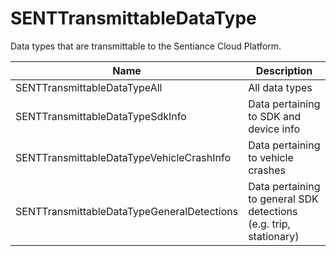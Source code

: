 # SENTTransmittableDataType

Data types that are transmittable to the Sentiance Cloud Platform.

| Name                                       | Description                                                       |
| ------------------------------------------ | ----------------------------------------------------------------- |
| SENTTransmittableDataTypeAll               | All data types                                                    |
| SENTTransmittableDataTypeSdkInfo           | Data pertaining to SDK and device info                            |
| SENTTransmittableDataTypeVehicleCrashInfo  | Data pertaining to vehicle crashes                                |
| SENTTransmittableDataTypeGeneralDetections | Data pertaining to general SDK detections (e.g. trip, stationary) |
